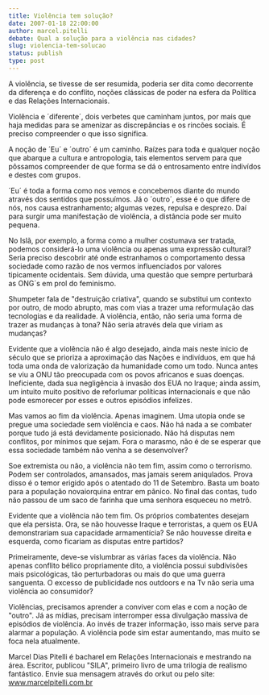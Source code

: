 ```yaml
---
title: Violência tem solução?
date: 2007-01-18 22:00:00
author: marcel.pitelli
debate: Qual a solução para a violência nas cidades?
slug: violencia-tem-solucao
status: publish 
type: post
---
```


A violência, se tivesse de ser resumida, poderia ser dita como decorrente da diferença e do conflito, noções clássicas de poder na esfera da Política e das Relações Internacionais.  

Violência e ´diferente´, dois verbetes que caminham juntos, por mais que haja medidas para se amenizar as discrepâncias e os rincões sociais. É preciso compreender o que isso significa.   

A noção de ´Eu´ e ´outro´ é um caminho. Raízes para toda e qualquer noção que abarque a cultura e antropologia, tais elementos servem para que pôssamos compreender de que forma se dá o entrosamento entre indivídos e destes com grupos.  

´Eu´ é toda a forma como nos vemos e concebemos diante do mundo através dos sentidos que possuímos. Já o ´outro´, esse é o que difere de nós, nos causa estranhamento; algumas vezes, repulsa e desprezo. Daí para surgir uma manifestação de violência, a distância pode ser muito pequena.  

No Islã, por exemplo, a forma como a mulher costumava ser tratada, podemos considerá-lo uma violência ou apenas uma expressão cultural? Seria preciso descobrir até onde estranhamos o comportamento dessa sociedade como razão de nos vermos influenciados por valores tipicamente ocidentais. Sem dúvida, uma questão que sempre perturbará as ONG´s em prol do feminismo.  

Shumpeter fala de "destruição criativa", quando se substitui um contexto por outro, de modo abrupto, mas com vias a trazer uma reformulação das tecnologias e da realidade. A violência, então, não seria uma forma de trazer as mudanças à tona? Não seria através dela que viriam as mudanças?  

Evidente que a violência não é algo desejado, ainda mais neste inicio de século que se prioriza a aproximação das Nações e indivíduos, em que há toda uma onda de valorização da humanidade como um todo. Nunca antes se viu a ONU tão preocupada com os povos africanos e suas doenças. Ineficiente, dada sua negligência à invasão dos EUA no Iraque; ainda assim, um intuito muito positivo de reforlumar políticas internacionais e que não pode esmorecer por esses e outros episódios infelizes.  

Mas vamos ao fim da violência. Apenas imaginem. Uma utopia onde se pregue uma sociedade sem violência e caos. Não há nada a se combater porque tudo já está devidamente posicionado. Não há disputas nem conflitos, por mínimos que sejam. Fora o marasmo, não é de se esperar que essa sociedade também não venha a se desenvolver?   

Soe extremista ou não, a violência não tem fim, assim como o terrorismo. Podem ser controlados, amansados, mas jamais serem aniqulados. Prova disso é o temor erigido após o atentado do 11 de Setembro. Basta um boato para a população novaiorquina entrar em pãnico. No final das contas, tudo não passou de um saco de farinha que uma senhora esqueceu no metrô.   

Evidente que a violência não tem fim. Os próprios combatentes desejam que ela persista. Ora, se não houvesse Iraque e terroristas, a quem os EUA demonstrariam sua capacidade armamentícia? Se não houvesse direita e esquerda, como ficariam as disputas entre partidos?  

Primeiramente, deve-se vislumbrar as várias faces da violência. Não apenas conflito bélico propriamente dito, a violência possui subdivisões mais psicológicas, tão perturbadoras ou mais do que uma guerra sanguenta. O excesso de publicidade nos outdoors e na Tv não seria uma violência ao consumidor?  

Violências, precisamos aprender a conviver com elas e com a noção de "outro". Já as mídias, precisam interromper essa divulgação massiva de episódios de violência. Ao invés de trazer informação, isso mais serve para alarmar a população. A violência pode sim estar aumentando, mas muito se foca nela atualmente.  

Marcel Dias Pitelli é bacharel em Relações Internacionais e mestrando na área. Escritor, publicou "SILA", primeiro livro de uma trilogia de realismo fantástico. Envie sua mensagem através do orkut ou pelo site: www.marcelpitelli.com.br
